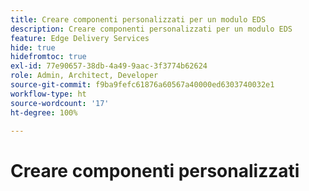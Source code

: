 ```yaml
---
title: Creare componenti personalizzati per un modulo EDS
description: Creare componenti personalizzati per un modulo EDS
feature: Edge Delivery Services
hide: true
hidefromtoc: true
exl-id: 77e90657-38db-4a49-9aac-3f3774b62624
role: Admin, Architect, Developer
source-git-commit: f9ba9fefc61876a60567a40000ed6303740032e1
workflow-type: ht
source-wordcount: '17'
ht-degree: 100%

---
```


# Creare componenti personalizzati
